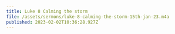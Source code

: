 ```yaml
---
title: Luke 8 Calming the storm
file: /assets/sermons/luke-8-calming-the-storm-15th-jan-23.m4a
published: 2023-02-02T10:36:28.927Z
---
```

